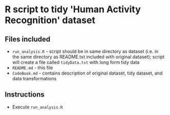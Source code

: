 # R script to tidy 'Human Activity Recognition' dataset

## Files included

* `run_analysis.R` - script should be in same directory as dataset (i.e. in the same directory as README.txt included with original dataset); script will create a file called `tidyData.txt` with long form tidy data
* `README.md` - this file
* `CodeBook.md` - contains description of original dataset, tidy dataset, and data transformations

## Instructions
* Execute `run_analysis.R`